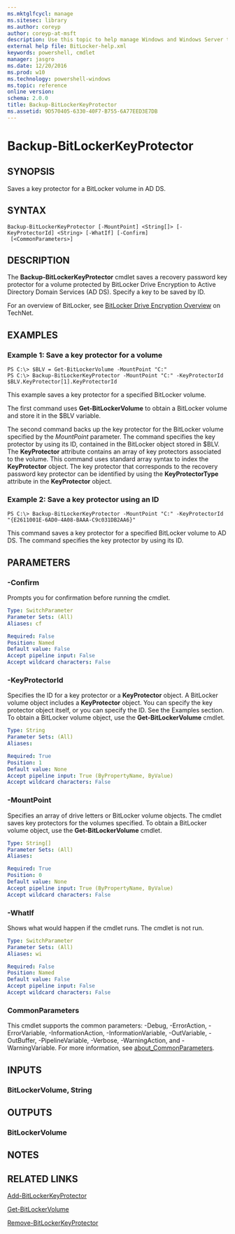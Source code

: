 ```yaml
---
ms.mktglfcycl: manage
ms.sitesec: library
ms.author: coreyp
author: coreyp-at-msft
description: Use this topic to help manage Windows and Windows Server technologies with Windows PowerShell.
external help file: BitLocker-help.xml
keywords: powershell, cmdlet
manager: jasgro
ms.date: 12/20/2016
ms.prod: w10
ms.technology: powershell-windows
ms.topic: reference
online version: 
schema: 2.0.0
title: Backup-BitLockerKeyProtector
ms.assetid: 9D570405-6330-40F7-B755-6A77EED3E7DB
---
```


# Backup-BitLockerKeyProtector

## SYNOPSIS
Saves a key protector for a BitLocker volume in AD DS.

## SYNTAX

```
Backup-BitLockerKeyProtector [-MountPoint] <String[]> [-KeyProtectorId] <String> [-WhatIf] [-Confirm]
 [<CommonParameters>]
```

## DESCRIPTION
The **Backup-BitLockerKeyProtector** cmdlet saves a recovery password key protector for a volume protected by BitLocker Drive Encryption to Active Directory Domain Services (AD DS).
Specify a key to be saved by ID.

For an overview of BitLocker, see [BitLocker Drive Encryption Overview](http://technet.microsoft.com/en-us/library/cc732774.aspx) on TechNet.

## EXAMPLES

### Example 1: Save a key protector for a volume
```
PS C:\> $BLV = Get-BitLockerVolume -MountPoint "C:"
PS C:\> Backup-BitLockerKeyProtector -MountPoint "C:" -KeyProtectorId $BLV.KeyProtector[1].KeyProtectorId
```

This example saves a key protector for a specified BitLocker volume.

The first command uses **Get-BitLockerVolume** to obtain a BitLocker volume and store it in the $BLV variable.

The second command backs up the key protector for the BitLocker volume specified by the *MountPoint* parameter.
The command specifies the key protector by using its ID, contained in the BitLocker object stored in $BLV.
The **KeyProtector** attribute contains an array of key protectors associated to the volume.
This command uses standard array syntax to index the **KeyProtector** object.
The key protector that corresponds to the recovery password key protector can be identified by using the **KeyProtectorType** attribute in the **KeyProtector** object.

### Example 2: Save a key protector using an ID
```
PS C:\> Backup-BitLockerKeyProtector -MountPoint "C:" -KeyProtectorId "{E2611001E-6AD0-4A08-BAAA-C9c031DB2AA6}"
```

This command saves a key protector for a specified BitLocker volume to AD DS.
The command specifies the key protector by using its ID.

## PARAMETERS

### -Confirm
Prompts you for confirmation before running the cmdlet.

```yaml
Type: SwitchParameter
Parameter Sets: (All)
Aliases: cf

Required: False
Position: Named
Default value: False
Accept pipeline input: False
Accept wildcard characters: False
```

### -KeyProtectorId
Specifies the ID for a key protector or a **KeyProtector** object.
A BitLocker volume object includes a **KeyProtector** object.
You can specify the key protector object itself, or you can specify the ID.
See the Examples section.
To obtain a BitLocker volume object, use the **Get-BitLockerVolume** cmdlet.

```yaml
Type: String
Parameter Sets: (All)
Aliases: 

Required: True
Position: 1
Default value: None
Accept pipeline input: True (ByPropertyName, ByValue)
Accept wildcard characters: False
```

### -MountPoint
Specifies an array of drive letters or BitLocker volume objects.
The cmdlet saves key protectors for the volumes specified.
To obtain a BitLocker volume object, use the **Get-BitLockerVolume** cmdlet.

```yaml
Type: String[]
Parameter Sets: (All)
Aliases: 

Required: True
Position: 0
Default value: None
Accept pipeline input: True (ByPropertyName, ByValue)
Accept wildcard characters: False
```

### -WhatIf
Shows what would happen if the cmdlet runs.
The cmdlet is not run.

```yaml
Type: SwitchParameter
Parameter Sets: (All)
Aliases: wi

Required: False
Position: Named
Default value: False
Accept pipeline input: False
Accept wildcard characters: False
```

### CommonParameters
This cmdlet supports the common parameters: -Debug, -ErrorAction, -ErrorVariable, -InformationAction, -InformationVariable, -OutVariable, -OutBuffer, -PipelineVariable, -Verbose, -WarningAction, and -WarningVariable. For more information, see [about_CommonParameters](http://go.microsoft.com/fwlink/?LinkID=113216).

## INPUTS

### BitLockerVolume, String

## OUTPUTS

### BitLockerVolume

## NOTES

## RELATED LINKS

[Add-BitLockerKeyProtector](./add-bitlockerkeyprotector.md)

[Get-BitLockerVolume](./get-bitlockervolume.md)

[Remove-BitLockerKeyProtector](./remove-bitlockerkeyprotector.md)



